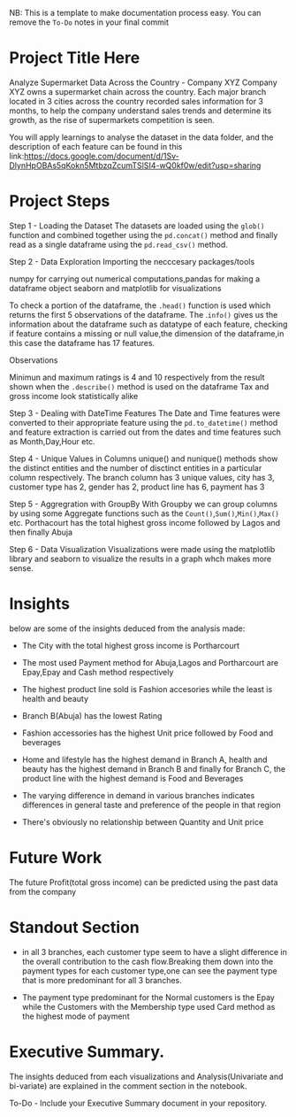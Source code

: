NB: This is a template to make documentation process easy. You can remove the `To-Do` notes in your final commit

# Project Title Here

Analyze Supermarket Data Across the Country - Company XYZ
Company XYZ owns a supermarket chain across the country. Each major branch located in 3 cities across the country recorded sales information for 3 months, to help the company understand sales trends and determine its growth, as the rise of supermarkets competition is seen.

You will apply learnings to analyse the dataset in the data folder, and the description of each feature can be found in this link:https://docs.google.com/document/d/1Sv-DlynHpOBAs5qKokn5MtbzqZcumTSlSI4-wQ0kf0w/edit?usp=sharing

# Project Steps
Step 1 - Loading the Dataset
The datasets are loaded using the `glob()` function and combined together using the `pd.concat()` method and finally read as a single dataframe using the `pd.read_csv()` method.


Step 2 - Data Exploration
Importing the necccesary packages/tools

numpy for carrying out numerical computations,pandas for making a dataframe object
seaborn and matplotlib for visualizations

To check a portion of the dataframe, the `.head()` function is used which returns the first 5 observations of the dataframe. The .`info()` gives us the information about the dataframe such as datatype of each feature, checking if feature contains a missing or null value,the dimension of the dataframe,in this case the dataframe has 17 features.

Observations

Minimun and maximum ratings is 4 and 10 respectively from the result shown when the `.describe()` method is used on the dataframe
Tax and gross income look statistically alike

Step 3 - Dealing with DateTime Features
The Date and Time features were converted to their appropriate feature using the `pd.to_datetime()` method and feature extraction is carried out from the dates and time features such as Month,Day,Hour etc.

Step 4 - Unique Values in Columns
unique() and nunique() methods show the distinct entities and the number of disctinct entities in a particular column respectively. The branch column has 3 unique values, city has 3, customer type has 2, gender has 2, product line has 6, payment has 3

Step 5 - Aggregration with GroupBy
With Groupby we can group columns by using some Aggregate functions such as the `Count()`,`Sum()`,`Min()`,`Max()` etc.
Porthacourt has the total highest gross income followed by Lagos and then finally Abuja

Step 6 - Data Visualization
Visualizations were made using the matplotlib library and seaborn to visualize the results in a graph whch makes more sense.

# Insights
below are some of the insights deduced from the analysis made:

*  The City with the total highest gross income is Portharcourt

* The most used Payment method for Abuja,Lagos and Portharcourt are Epay,Epay and Cash method respectively

* The highest product line sold is Fashion accesories while the least is health and beauty

* Branch B(Abuja) has the lowest Rating

*  Fashion accessories has the highest Unit price followed by Food and beverages
 
*   Home and lifestyle has the highest demand in Branch A, health and beauty has the highest demand in Branch B and finally for Branch C, the product line with the highest demand is Food and Beverages

*   The varying difference in demand in various branches indicates differences in general taste and preference of the people in that region

*   There's obviously no relationship between Quantity and Unit price


# Future Work

The future Profit(total gross income) can be predicted using the past data from the company


# Standout Section
*   in all 3 branches, each customer type seem to have a slight difference in the overall contribution to the cash flow.Breaking them down into the payment types for each customer type,one can see the payment type that is more predominant for all 3 branches.

* The payment type predominant for the Normal customers is the Epay while the Customers with the Membership type used Card method as the highest mode of payment


# Executive Summary.

The insights deduced from each visualizations and Analysis(Univariate and bi-variate) are explained in the comment section in the notebook.

To-Do - Include your Executive Summary document in your repository.
